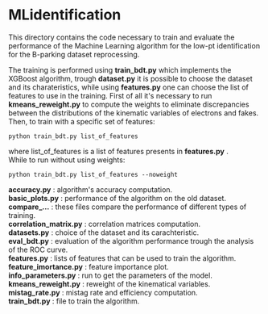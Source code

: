 # MLidentification

This directory contains the code necessary to train and evaluate the performance of the Machine Learning algorithm for the low-pt identification for the B-parking dataset reprocessing.

The training is performed using **train_bdt.py** which implements the XGBoost algorithm, trough **dataset.py** it is possible to choose the dataset and its charateristics, while using **features.py** one can choose the list of features to use in the training. First of all it's necessary to run **kmeans_reweight.py** to compute the weights to eliminate discrepancies between the distributions of the kinematic variables of electrons and fakes. Then, to train with a specific set of features:

```
python train_bdt.py list_of_features
```

where list_of_features is a list of features presents in **features.py** .<br/>
While to run without using weights:

```
python train_bdt.py list_of_features --noweight
```

**accuracy.py** : algorithm's accuracy computation.<br/>
**basic_plots.py** : performance of the algorithm on the old dataset.<br/>
**compare_...** : these files compare the performance of different types of training.<br/>
**correlation_matrix.py** : correlation matrices computation.<br/>
**datasets.py** : choice of the dataset and its carachteristic.<br/>
**eval_bdt.py** : evaluation of the algorithm performance trough the analysis of the ROC curve.<br/>
**features.py** : lists of features that can be used to train the algorithm.<br/>
**feature_imortance.py** : feature importance plot.<br/>
**info_parameters.py** : run to get the parameters of the model.<br/>
**kmeans_reweight.py** : reweight of the kinematical variables.<br/>
**mistag_rate.py** : mistag rate and efficiency computation.<br/>
**train_bdt.py** : file to train the algorithm.
